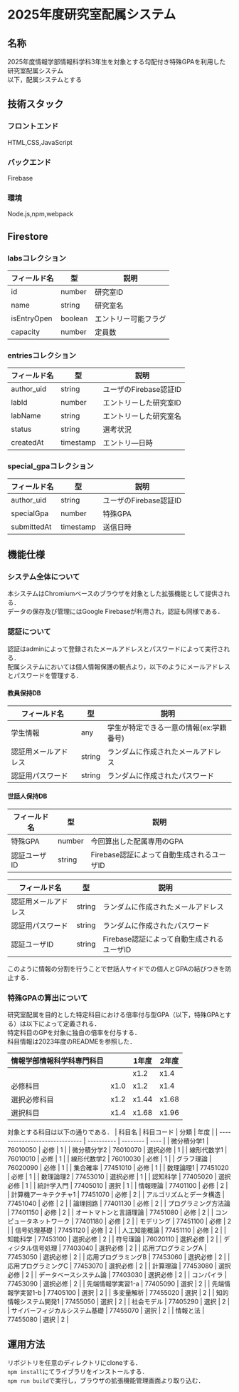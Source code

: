 # 2025年度研究室配属システム

## 名称
2025年度情報学部情報科学科3年生を対象とする勾配付き特殊GPAを利用した研究室配属システム  
以下，配属システムとする

## 技術スタック

### フロントエンド  
HTML,CSS,JavaScript
### バックエンド  
Firebase
### 環境  
Node.js,npm,webpack

<div style="page-break-before:always"></div>

## Firestore  

### labsコレクション  
| フィールド名 | 型      | 説明                 |
| ------------ | ------- | -------------------- |
| id           | number  | 研究室ID             |
| name         | string  | 研究室名             |
| isEntryOpen  | boolean | エントリー可能フラグ |
| capacity     | number  | 定員数               |

### entriesコレクション  
| フィールド名 | 型        | 説明                   |
| ------------ | --------- | ---------------------- |
| author_uid   | string    | ユーザのFirebase認証ID |
| labId        | number    | エントリーした研究室ID |
| labName      | string    | エントリーした研究室名 |
| status       | string    | 選考状況               |
| createdAt    | timestamp | エントリ―日時          |

### special_gpaコレクション  
| フィールド名 | 型        | 説明                   |
| ------------ | --------- | ---------------------- |
| author_uid   | string    | ユーザのFirebase認証ID |
| specialGpa   | number    | 特殊GPA                |
| submittedAt  | timestamp | 送信日時               |

<div style="page-break-before:always"></div>

## 機能仕様  
### システム全体について  
本システムはChromiumベースのブラウザを対象とした拡張機能として提供される．  
データの保存及び管理にはGoogle Firebaseが利用され，認証も同様である．

### 認証について  
認証はadminによって登録されたメールアドレスとパスワードによって実行される．  
配属システムにおいては個人情報保護の観点より，以下のようにメールアドレスとパスワードを管理する．

#### 教員保持DB  
| フィールド名         | 型     | 説明                                    |
| -------------------- | ------ | --------------------------------------- |
| 学生情報             | any    | 学生が特定できる一意の情報(ex:学籍番号) |
| 認証用メールアドレス | string | ランダムに作成されたメールアドレス      |
| 認証用パスワード     | string | ランダムに作成されたパスワード          |

#### 世話人保持DB  
| フィールド名 | 型     | 説明                                       |
| ------------ | ------ | ------------------------------------------ |
| 特殊GPA      | number | 今回算出した配属専用のGPA                  |
| 認証ユーザID | string | Firebase認証によって自動生成されるユーザID |

| フィールド名         | 型     | 説明                                       |
| -------------------- | ------ | ------------------------------------------ |
| 認証用メールアドレス | string | ランダムに作成されたメールアドレス         |
| 認証用パスワード     | string | ランダムに作成されたパスワード             |
| 認証ユーザID         | string | Firebase認証によって自動生成されるユーザID |

このように情報の分割を行うことで世話人サイドでの個人とGPAの結びつきを防止する．

<div style="page-break-before:always"></div>

### 特殊GPAの算出について  
研究室配属を目的とした特定科目における倍率付与型GPA（以下，特殊GPAとする）は以下によって定義される．  
特定科目のGPを対象に独自の倍率を付与する．  
科目情報は2023年度のREADMEを参照した．

| 情報学部情報科学科専門科目 |      | 1年度 | 2年度 |
| -------------------------- | ---- | ----- | ----- |
|                            |      | x1.2  | x1.4  |
| 必修科目                   | x1.0 | x1.2  | x1.4  |
| 選択必修科目               | x1.2 | x1.44 | x1.68 |
| 選択科目                   | x1.4 | x1.68 | x1.96 |

対象とする科目は以下の通りである．
| 科目名                         | 科目コード | 分類     | 年度 |
| ------------------------------ | ---------- | -------- | ---- |
| 微分積分学1                    | 76010050   | 必修     | 1    |
| 微分積分学2                    | 76010070   | 選択必修 | 1    |
| 線形代数学1                    | 76010010   | 必修     | 1    |
| 線形代数学2                    | 76010030   | 必修     | 1    |
| グラフ理論                     | 76020090   | 必修     | 1    |
| 集合確率                       | 77451010   | 必修     | 1    |
| 数理論理1                      | 77451020   | 必修     | 1    |
| 数理論理2                      | 77453010   | 選択必修 | 1    |
| 認知科学                       | 77405020   | 選択必修 | 1    |
| 統計学入門                     | 77405010   | 選択     | 1    |
| 情報理論                       | 77401100   | 必修     | 2    |
| 計算機アーキテクチャ1          | 77451070   | 必修     | 2    |
| アルゴリズムとデータ構造       | 77451040   | 必修     | 2    |
| 論理回路                       | 77401130   | 必修     | 2    |
| プログラミング方法論           | 77401150   | 必修     | 2    |
| オートマトンと言語理論         | 77451080   | 必修     | 2    |
| コンピュータネットワーク       | 77401180   | 必修     | 2    |
| モデリング                     | 77451100   | 必修     | 2    |
| 信号処理基礎                   | 77451120   | 必修     | 2    |
| 人工知能概論                   | 77451110   | 必修     | 2    |
| 知能科学                       | 77453100   | 選択必修 | 2    |
| 符号理論                       | 76020110   | 選択必修 | 2    |
| ディジタル信号処理             | 77403040   | 選択必修 | 2    |
| 応用プログラミングA            | 77453050   | 選択必修 | 2    |
| 応用プログラミングB            | 77453060   | 選択必修 | 2    |
| 応用プログラミングC            | 77453070   | 選択必修 | 2    |
| 計算理論                       | 77453080   | 選択必修 | 2    |
| データベースシステム論         | 77403030   | 選択必修 | 2    |
| コンパイラ                     | 77453090   | 選択必修 | 2    |
| 先端情報学実習1-a              | 77405090   | 選択     | 2    |
| 先端情報学実習1-b              | 77405100   | 選択     | 2    |
| 多変量解析                     | 77455020   | 選択     | 2    |
| 知的情報システム開発1          | 77455050   | 選択     | 2    |
| 社会モデル                     | 77405290   | 選択     | 2    |
| サイバーフィジカルシステム基礎 | 77455070   | 選択     | 2    |
| 情報と法                       | 77455080   | 選択     | 2    |

## 運用方法
リポジトリを任意のディレクトリにcloneする．  
`npm install`にてライブラリをインストールする．  
`npm run build`で実行し，ブラウザの拡張機能管理画面より取り込む．